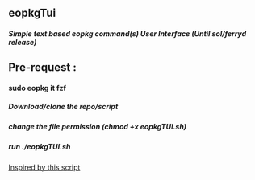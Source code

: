 ## eopkgTui

   #####  Simple text based eopkg command(s) User Interface (Until sol/ferryd release)

## Pre-request :

    
  ####  sudo eopkg it fzf


  #####  Download/clone the repo/script 
  #####  change the file permission (chmod +x eopkgTUI.sh)
  #####  run ./eopkgTUI.sh

  
 [Inspired by this script](https://github.com/davidpaulos/XbpsUI) 
